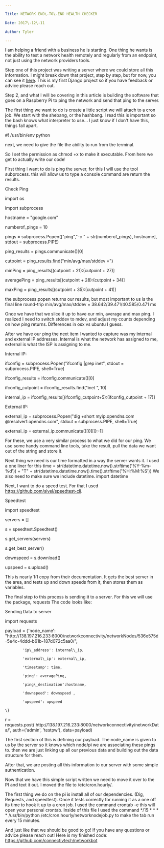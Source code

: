 ```yaml
---

Title: NETWORK END\-TO\-END HEALTH CHECKER

Date: 2017\-12\-11

Author: Tyler

---
```


I am helping a friend with a business he is starting\. One thing he wants is the ability to test a network health remotely and regularly from an endpoint, not just using the network providers tools\.

Step one of this project was writing a server where we could store all this information\. I might break down that project, step by step, but for now, you can see it [here](https://github.com/connectivtech/dataserver)\. This is my first Django project so if you have feedback or advice please reach out\.

Step 2, and what I will be covering in this article is building the software that goes on a Raspberry Pi to ping the network and send that ping to the server\.

The first thing we want to do is create a little script we will attach to a cron job\. We start with the shebang, or the hashbang\. I read this is important so the bash knows what interpreter to use\.\.\. I just know if I don't have this, things fall apart\.

\#\! /usr/bin/env python

next, we need to give the file the ability to run from the terminal\.

So I set the permission as chmod \+x to make it executable\. From here we get to actually write our code\!

First thing I want to do is ping the server, for this I will use the tool subprocess\. this will allow us to type a console command are return the results\.

Check Ping

import os

import subprocess

hostname = "google\.com" 

numberof\_pings = 10

pings = subprocess\.Popen\(\["ping","\-c " \+  str\(numberof\_pings\), hostname\], stdout = subprocess\.PIPE\)

ping\_results = pings\.communicate\(\)\[0\]

cutpoint = ping\_results\.find\("min/avg/max/stddev ="\)

minPing = ping\_results\[\(cutpoint \+ 21\):\(cutpoint \+ 27\)\]

averagePing = ping\_results\[\(cutpoint \+ 28\):\(cutpoint \+ 34\)\]

maxPing = ping\_results\[\(cutpoint \+ 35\):\(cutpoint \+ 41\)\]

the subprocess\.popen returns our results, but most important to us is the final line round\-trip min/avg/max/stddev = 38\.642/39\.471/40\.585/0\.471 ms

Once we have that we slice it up to have our min, average and max ping\. I realized I need to switch stddev to mdev, and adjust my counts depending on how ping returns\. Differences in osx vs ubuntu I guess\.

After we have our ping the next item I wanted to capture was my internal and external IP addresses\. Internal is what the network has assigned to me, external is what the ISP is assigning to me\.

Internal IP:

ifconfig = subprocess\.Popen\("ifconfig |grep inet", stdout = subprocess\.PIPE, shell=True\)

ifconfig\_results = ifconfig\.communicate\(\)\[0\]

ifconfig\_cutpoint = ifconfig\_results\.find\("inet ", 10\)

internal\_ip = ifconfig\_results\[\(ifconfig\_cutpoint\+5\):\(ifconfig\_cutpoint \+ 17\)\]

External IP:

external\_ip = subprocess\.Popen\("dig \+short myip\.opendns\.com @resolver1\.opendns\.com", stdout = subprocess\.PIPE, shell=True\)

external\_ip = external\_ip\.communicate\(\)\[0\]\[0:\-1\]

For these, we use a very similar process to what we did for our ping\. We use some handy command line tools, take the result, pull the data we want out of the string and store it\.

Next thing we need is our time formatted in a way the server wants it\. I used a one liner for this time = str\(datetime\.datetime\.now\(\)\.strftime\('%Y\-%m\-%d'\)\) \+ "T" \+ str\(datetime\.datetime\.now\(\)\.time\(\)\.strftime\('%H:%M:%S'\)\) We also need to make sure we include datetime\. import datetime

Next, I want to do a speed test\. For that I used [https://github\.com/sivel/speedtest\-cli](https://github.com/sivel/speedtest-cli)\.

Speedtest

import speedtest

servers = \[\]

s = speedtest\.Speedtest\(\)

s\.get\_servers\(servers\)

s\.get\_best\_server\(\)

downspeed = s\.download\(\)

upspeed = s\.upload\(\)

This is nearly 1:1 copy from their documentation\. It gets the best server in the area, and tests up and down speeds from it, then stores them as variables\.

The final step to this process is sending it to a server\. For this we will use the package, requests The code looks like:

Sending Data to server

import requests

payload = \{'node\_name': "http://138\.197\.216\.233:8000/networkconnectivity/networkNodes/536e575d\-5e4c\-4ddd\-b61b\-187d072c5aa0/",

            'ip\_address': internal\_ip,

            'external\_ip': external\_ip,

            'timestamp': time,

            'ping': averagePing,

            'ping\_destination':hostname,

            'downspeed': downspeed ,

            'upspeed': upspeed

    \}

r = requests\.post\('http://138\.197\.216\.233:8000/networkconnectivity/networkData/', auth=\('admin', 'testpw'\), data=payload\)

The first section of this is defining our payload\. The node\_name is given to us by the server so it knows which node/pi we are associating these pings to\. then we are just linking up all our previous data and building out the data structure for them\.

After that, we are posting all this information to our server with some simple authentication\.

Now that we have this simple script written we need to move it over to the PI and text it out\. I moved the file to /etc/cron\.hourly/\.

The first thing we do on the pi is install all of our dependencies\. \(Dig, Requests, and speedtest\)\. Once it tests correctly for running it as a one off its time to hook it up to a cron job\. I used the command crontab \-e this will open your personal crontab\. Inside of this file I used the command \*/15 \* \* \* \* /usr/bin/python /etc/cron\.hourly/networknodejob\.py to make the tab run every 15 minutes\.

And just like that we should be good to go\! If you have any questions or advice please reach out\! Here is my finished code: [https://github\.com/connectivtech/networkbot](https://github.com/connectivtech/networkbot)

